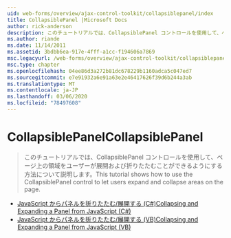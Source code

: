 ```yaml
---
uid: web-forms/overview/ajax-control-toolkit/collapsiblepanel/index
title: CollapsiblePanel |Microsoft Docs
author: rick-anderson
description: このチュートリアルでは、CollapsiblePanel コントロールを使用して、ページ上の領域をユーザーが展開および折りたたむことができるようにする方法について説明します。
ms.author: riande
ms.date: 11/14/2011
ms.assetid: 3bdbb6ea-917e-4fff-a1cc-f194606a7869
msc.legacyurl: /web-forms/overview/ajax-control-toolkit/collapsiblepanel
msc.type: chapter
ms.openlocfilehash: 04ee86d3a272b81dc678229b1160adca5c047ed7
ms.sourcegitcommit: e7e91932a6e91a63e2e46417626f39d6b244a3ab
ms.translationtype: MT
ms.contentlocale: ja-JP
ms.lasthandoff: 03/06/2020
ms.locfileid: "78497608"
---
```

# <a name="collapsiblepanel"></a><span data-ttu-id="872aa-103">CollapsiblePanel</span><span class="sxs-lookup"><span data-stu-id="872aa-103">CollapsiblePanel</span></span>

> <span data-ttu-id="872aa-104">このチュートリアルでは、CollapsiblePanel コントロールを使用して、ページ上の領域をユーザーが展開および折りたたむことができるようにする方法について説明します。</span><span class="sxs-lookup"><span data-stu-id="872aa-104">This tutorial shows how to use the CollapsiblePanel control to let users expand and collapse areas on the page.</span></span>

- [<span data-ttu-id="872aa-105">JavaScript からパネルを折りたたむ/展開する (C#)</span><span class="sxs-lookup"><span data-stu-id="872aa-105">Collapsing and Expanding a Panel from JavaScript (C#)</span></span>](collapsing-and-expanding-a-panel-from-javascript-cs.md)
- [<span data-ttu-id="872aa-106">JavaScript からパネルを折りたたむ/展開する (VB)</span><span class="sxs-lookup"><span data-stu-id="872aa-106">Collapsing and Expanding a Panel from JavaScript (VB)</span></span>](collapsing-and-expanding-a-panel-from-javascript-vb.md)
